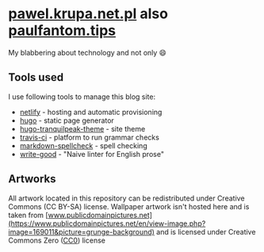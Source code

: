# [pawel.krupa.net.pl](https://pawel.krupa.net.pl) also [paulfantom.tips](https://paulfantom.tips)

My blabbering about technology and not only :smile:

## Tools used

I use following tools to manage this blog site:
- [netlify](https://netlify.com) - hosting and automatic provisioning
- [hugo](https://gohugo.io) - static page generator
- [hugo-tranquilpeak-theme](https://github.com/kakawait/hugo-tranquilpeak-theme) - site theme
- [travis-ci](https://travis-ci.com) - platform to run grammar checks
- [markdown-spellcheck](https://github.com/lukeapage/node-markdown-spellcheck) - spell checking
- [write-good](https://github.com/btford/write-good) - "Naive linter for English prose"

## Artworks

All artwork located in this repository can be redistributed under Creative Commons (CC BY-SA) license.
Wallpaper artwork isn't hosted here and is taken from 
[www.publicdomainpictures.net](https://www.publicdomainpictures.net/en/view-image.php?image=169011&picture=grunge-background)
and is licensed under Creative Commons Zero ([CC0](https://creativecommons.org/publicdomain/zero/1.0/)) license

